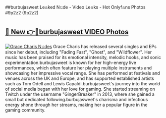 ##burbujasweet Le𝚊ked N𝚞de - Video Le𝚊ks - Hot Onlyf𝚊ns Photos #9p2z2 (9p2z2)

# <h2><a href="https://mediaupload.pro?title=burbujasweet&ref=9FEB">🔗 New 👉🔴burbujasweet VIDEO Photos</a></h2>

[![Grace Charis N𝚞des](https://i.imgur.com/rIISA9y.gif)](https://mediaupload.pro?title=burbujasweet&ref=9FEB)
Grace Charis has released several singles and EPs since her debut, including "Fading Fast", "Ghost", and "Wildflower". Her music has been praised for its emotional intensity, melodic hooks, and sonic experimentation.burbujasweet is known for her high-energy live performances, which often feature her playing multiple instruments and showcasing her impressive vocal range. She has performed at festivals and venues across the UK and Europe, and has supported established artists such as Tom Odell and Lewis Capaldi.burbujasweet's journey into the world of social media began with her love for gaming. She started streaming on Twitch under the username "GingerBreaker" in 2013, where she gained a small but dedicated following.burbujasweet's charisma and infectious energy shone through her streams, making her a popular figure in the gaming community.